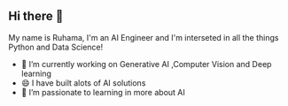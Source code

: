 ## Hi there 👋

My name is Ruhama, I'm an AI Engineer and I'm interseted in all the things Python and Data Science!

- 🔭 I’m currently working on Generative AI ,Computer Vision and  Deep learning
- 😄 I have built alots of AI solutions
- 🌱 I’m passionate to learning in more about AI



<!--
**RuhamaMansoor/ruhamamansoor** is a ✨ _special_ ✨ repository because its `README.md` (this file) appears on your GitHub profile.

Here are some ideas to get you started:

- 🔭 I’m currently working on ...
- 🌱 I’m currently learning ...
- 👯 I’m looking to collaborate on ...
- 🤔 I’m looking for help with ...
- 💬 Ask me about ...
- 📫 How to reach me: ...
- 😄 Pronouns: ...
- ⚡ Fun fact: ...
-->
